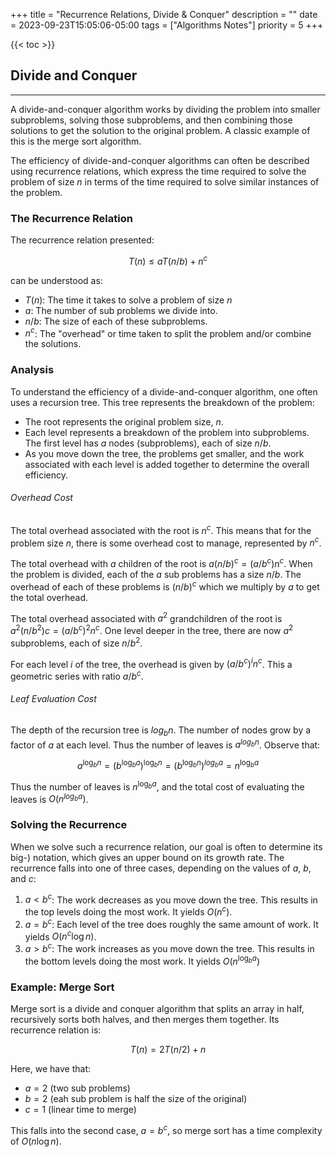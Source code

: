 +++
title = "Recurrence Relations, Divide & Conquer"
description = ""
date = 2023-09-23T15:05:06-05:00
tags = ["Algorithms Notes"]
priority = 5
+++

{{< toc >}}



## Divide and Conquer
***

A divide-and-conquer algorithm works by dividing the problem into smaller subproblems, solving those subproblems, and then combining those solutions to get the solution to the original problem. A classic example of this is the merge sort algorithm.

The efficiency of divide-and-conquer algorithms can often be described using recurrence relations, which express the time required to solve the problem of size $n$ in terms of the time required to solve similar instances of the problem.

### The Recurrence Relation

The recurrence relation presented:

$$T(n)\le aT(n/b)+n^c$$

can be understood as:

- $T(n)$: The time it takes to solve a problem of size $n$
- $a$: The number of sub problems we divide into.
- $n/b$: The size of each of these subproblems.
- $n^c$: The "overhead" or time taken to split the problem and/or combine the solutions.

### Analysis

To understand the efficiency of a divide-and-conquer algorithm, one often uses a recursion tree. This tree represents the breakdown of the problem:

- The root represents the original problem size, $n$.
- Each level represents a breakdown of the problem into subproblems. The first level has $a$ nodes (subproblems), each of size $n/b$.
- As you move down the tree, the problems get smaller, and the work associated with each level is added together to determine the overall efficiency.

###### Overhead Cost

The total overhead associated with the root is $n^c$. This means that for the problem size $n$, there is some overhead cost to manage, represented by $n^c$.

The total overhead with $a$ children of the root is $a(n/b)^c = (a/b^c)n^c$. When the problem is divided, each of the $a$ sub problems has a size $n/b$. The overhead of each of these problems is $(n/b)^c$ which we multiply by $a$ to get the total overhead.

The total overhead associated with $a^2$ grandchildren of the root is $a^2(n/b^2)c = (a/b^c)^2n^c$. One level deeper in the tree, there are now $a^2$ subproblems, each of size $n/b^2$.

For each level $i$ of the tree, the overhead is given by $(a/b^c)^i n^c$. This a geometric series with ratio $a/b^c$.

###### Leaf Evaluation Cost

The depth of the recursion tree is $log_b n$. The number of nodes grow by a factor of $a$ at each level. Thus the number of leaves is $a^{log_b n}$. Observe that:

$$a^{\log_b n}=(b^{\log_b a})^{\log_b n}=(b^{\log_b n})^{log_b a}=n^{\log_b a}$$

Thus the number of leaves is $n^{\log_b a}$, and the total cost of evaluating the leaves is $O(n^{log_b a})$.

### Solving the Recurrence

When we solve such a recurrence relation, our goal is often to determine its big-) notation, which gives an upper bound on its growth rate. The recurrence falls into one of three cases, depending on the values of $a$, $b$, and $c$:

1. $a \lt b^c$: The work decreases as you move down the tree. This results in the top levels doing the most work. It yields $O(n^c)$.
2. $a=b^c$: Each level of the tree does roughly the same amount of work. It yields $O(n^c\log n)$.
3. $a \gt b^c$: The work increases as you move down the tree. This results in the bottom levels doing the most work. It yields $O(n^{\log_b a})$

### Example: Merge Sort

Merge sort is a divide and conquer algorithm that splits an array in half, recursively sorts both halves, and then merges them together. Its recurrence relation is:

$$T(n) = 2T(n/2)+n$$

Here, we have that:

- $a=2$ (two sub problems)
- $b = 2$ (eah sub problem is half the size of the original)
- $c=1$ (linear time to merge)

This falls into the second case, $a=b^c$, so merge sort has a time complexity of $O(n \log n)$.



